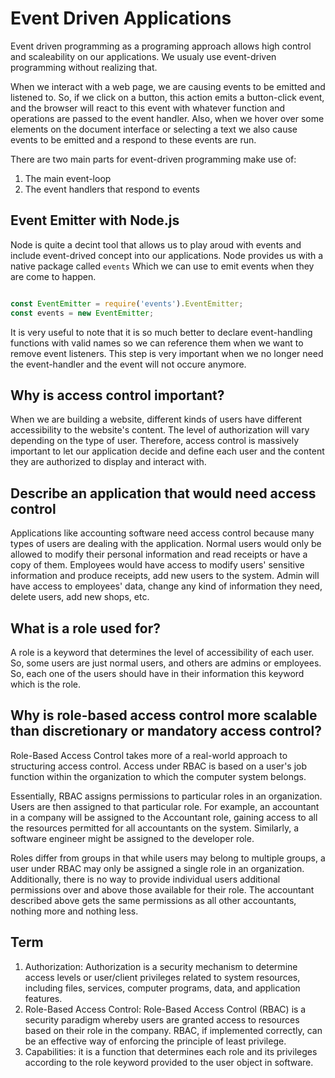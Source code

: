 # Event Driven Applications

Event driven programming as a programing approach allows high control and scaleability on our applications. We usualy use event-driven programming without realizing that. 

When we interact with a web page, we are causing events to be emitted and listened to. So, if we click on a button, this action emits a button-click event, and the browser will react to this event with whatever function and operations are passed to the event handler. Also, when we hover over some elements on the document interface or selecting a text we also cause events to be emitted and a respond to these events are run. 

There are two main parts for event-driven programming make use of:

1. The main event-loop
2. The event handlers that respond to events

## Event Emitter with Node.js

Node is quite a decint tool that allows us to play aroud with events and include event-drived concept into our applications.
Node provides us with a native package called `events` Which we can use to emit events when they are come to happen.

```javascript

const EventEmitter = require('events').EventEmitter;
const events = new EventEmitter;

```

It is very useful to note that it is so much better to declare event-handling functions with valid names so we can reference them when we want to remove event listeners. This step is very important when we no longer need the event-handler and the event will not occure anymore.

## Why is access control important?

When we are building a website, different kinds of users have different accessibility to the website's content. The level of authorization will vary depending on the type of user. Therefore, access control is massively important to let our application decide and define each user and the content they are authorized to display and interact with.

## Describe an application that would need access control

Applications like accounting software need access control because many types of users are dealing with the application. Normal users would only be allowed to modify their personal information and read receipts or have a copy of them. Employees would have access to modify users' sensitive information and produce receipts, add new users to the system. Admin will have access to employees' data, change any kind of information they need, delete users, add new shops, etc.

## What is a role used for?

A role is a keyword that determines the level of accessibility of each user. So, some users are just normal users, and others are admins or employees. So, each one of the users should have in their information this keyword which is the role.

## Why is role-based access control more scalable than discretionary or mandatory access control?

Role-Based Access Control takes more of a real-world approach to structuring access control. Access under RBAC is based on a user's job function within the organization to which the computer system belongs.

Essentially, RBAC assigns permissions to particular roles in an organization. Users are then assigned to that particular role. For example, an accountant in a company will be assigned to the Accountant role, gaining access to all the resources permitted for all accountants on the system. Similarly, a software engineer might be assigned to the developer role.

Roles differ from groups in that while users may belong to multiple groups, a user under RBAC may only be assigned a single role in an organization. Additionally, there is no way to provide individual users additional permissions over and above those available for their role. The accountant described above gets the same permissions as all other accountants, nothing more and nothing less.

## Term

1. Authorization: Authorization is a security mechanism to determine access levels or user/client privileges related to system resources, including files, services, computer programs, data, and application features.
2. Role-Based Access Control: Role-Based Access Control (RBAC) is a security paradigm whereby users are granted access to resources based on their role in the company. RBAC, if implemented correctly, can be an effective way of enforcing the principle of least privilege.
3. Capabilities: it is a function that determines each role and its privileges according to the role keyword provided to the user object in software.
